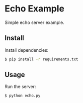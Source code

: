 # Echo Example
Simple echo server example.

## Install
Install dependencies:
```bash
$ pip install -r requirements.txt
```

## Usage
Run the server:
```bash
$ python echo.py
```
